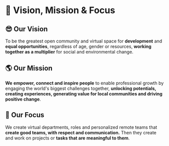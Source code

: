 # 🚀 Vision, Mission & Focus

## 😎 Our Vision

To be the greatest open community and virtual space for **development** and **equal opportunities**, regardless of age, gender or resources, **working together as a multiplier** for social and environmental change.

## 🌎 Our Mission

**We** **empower, connect and inspire people** to enable professional growth by engaging the world's biggest challenges together, **unlocking potentials, creating experiences, generating value for local communities and driving positive change**.

## 🌱 Our Focus

We create virtual departments, roles and personalized remote teams that **create good teams, with respect and communication.** Then they create and work on projects or **tasks that are** **meaningful to them**.

